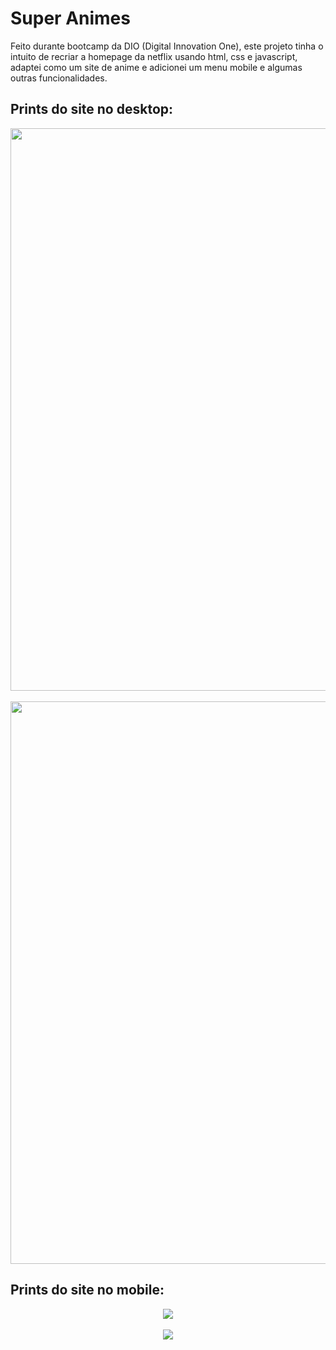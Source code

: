 <h1>Super Animes</h1>
<p>Feito durante bootcamp da DIO (Digital Innovation One), este projeto tinha o intuito de recriar a homepage da netflix usando html, css e javascript, adaptei como um site de anime e adicionei um menu mobile e algumas outras funcionalidades.</p>
<h2>Prints do site no desktop:</h2>
<div align="center"><img src="https://user-images.githubusercontent.com/89662119/135109871-4ff0b148-0bca-47ec-96c4-d8d2c80a0db6.png" width="900px"></div><br>
<div align="center"><img src="https://user-images.githubusercontent.com/89662119/135110099-be969adc-7376-45f3-8fb6-1de980a97a2f.png" width="900px"></div>
<h2>Prints do site no mobile:</h2>
<div align="center"><img src="https://user-images.githubusercontent.com/89662119/135109505-0de94115-f642-46e9-9615-004f6f897863.png"></div><br>
<div align="center"><img src="https://user-images.githubusercontent.com/89662119/135109562-2af2d258-76f2-412d-8aa6-e3f9e3911684.png"></div>
